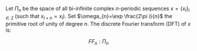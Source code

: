 Let $\Pi_{n}$ be the space of all bi-infinite complex $n$-periodic sequences $x=\{ x_{l} \}_{l\in \mathbb{Z}}$ (such that $x_{l+n}=x_{l}$). Set $\omega_{n}=\exp \frac{2\pi i}{n}$ the primitive root of unity of degree $n$. The discrete Fourier transform (DFT) of $x$ is:

$$
FF_{n}:\Pi_{n}
$$